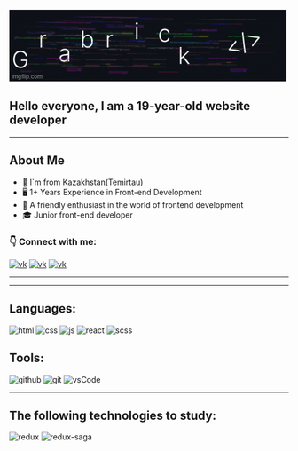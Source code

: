 ![Header](https://github.com/grabrick/grabrick/blob/main/assets/gif.gif)


## Hello everyone, I am a 19-year-old website developer

---

## About Me

- 📍 I`m from Kazakhstan(Temirtau)
- 🖥️ 1+ Years Experience in Front-end Development
- 👨 A friendly enthusiast in the world of frontend development
- 🎓 Junior front-end developer

### 👇 Connect with me:
[![vk](https://img.shields.io/badge/-Vk-2787F5?style=for-the-badge&logo=vk)](https://vk.com/golovaest)
[![vk](https://img.shields.io/badge/-Instagram-FD2A5D?style=for-the-badge&logo=instagram&logoColor=fff)](https://www.instagram.com/kirill.o09/)
[![vk](https://img.shields.io/badge/-Telegram-27A6E6?style=for-the-badge&logo=telegram&logoColor=27A6E6)](https://t.me/xrystim)

---
---

## Languages:
![html](https://img.shields.io/badge/-Html-orange?style=for-the-badge&logo=html5)
![css](https://img.shields.io/badge/-Css-blue?style=for-the-badge&logo=css3)
![js](https://img.shields.io/badge/-JavaScript-EFD81D?style=for-the-badge&logo=JavaScript&logoColor=black)
![react](https://img.shields.io/badge/-React-5ED3F3?style=for-the-badge&logo=React&logoColor=black)
![scss](https://img.shields.io/badge/-Scss-C86394?style=for-the-badge&logo=Sass&logoColor=white)


## Tools:

![github](https://img.shields.io/badge/-Github-black?style=for-the-badge&logo=github&logoColor=white)
![git](https://img.shields.io/badge/-Git-orange?style=for-the-badge&logo=git&logoColor=black)
![vsCode](https://img.shields.io/badge/-Vscode-3281B6?style=for-the-badge&logo=VisualStudioCode&logoColor=white)

---

## The following technologies to study:

![redux](https://img.shields.io/badge/-Redux-6F42B4?style=for-the-badge&logo=redux&logoColor=white)
![redux-saga](https://img.shields.io/badge/-Redux_Saga-2F2F2F?style=for-the-badge&logo=redux-saga&logoColor=white)